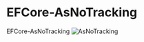 # EFCore-AsNoTracking
EFCore-AsNoTracking
![AsNoTracking](https://user-images.githubusercontent.com/88774061/205578989-9375a9b7-eb6c-4d06-b2f7-8ac2e89d8a76.jpg)
